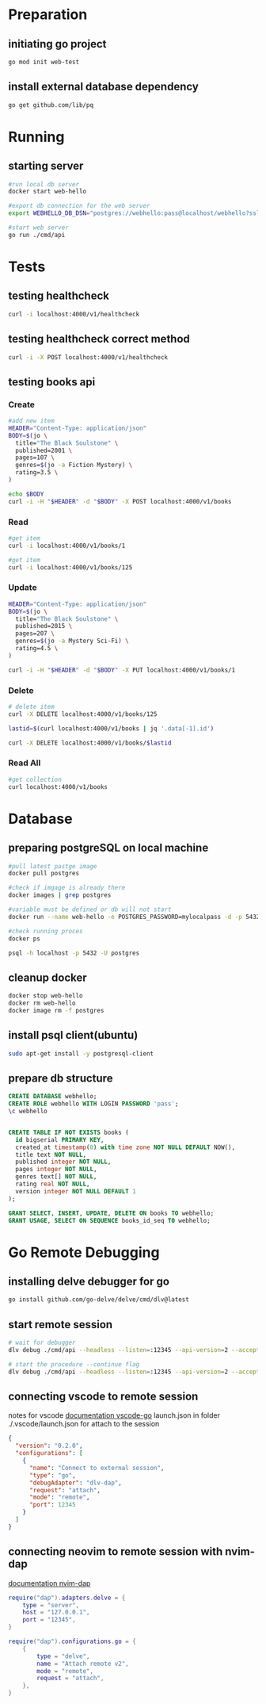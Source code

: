 # Preparation 
## initiating go project
```bash
go mod init web-test 
```

## install external database dependency
```bash
go get github.com/lib/pq
```

# Running
## starting server
```bash
#run local db server
docker start web-hello

#export db connection for the web server
export WEBHELLO_DB_DSN="postgres://webhello:pass@localhost/webhello?sslmode=disable"

#start web server
go run ./cmd/api
```

# Tests
## testing healthcheck
```bash
curl -i localhost:4000/v1/healthcheck
```

## testing healthcheck correct method
```bash
curl -i -X POST localhost:4000/v1/healthcheck
```

## testing books api

### Create
```bash
#add new item
HEADER="Content-Type: application/json"
BODY=$(jo \
  title="The Black Soulstone" \
  published=2001 \
  pages=107 \
  genres=$(jo -a Fiction Mystery) \
  rating=3.5 \
)

echo $BODY
curl -i -H "$HEADER" -d "$BODY" -X POST localhost:4000/v1/books
```

### Read
```bash
#get item
curl -i localhost:4000/v1/books/1
```

```bash
#get item
curl -i localhost:4000/v1/books/125
```

### Update
```bash
HEADER="Content-Type: application/json"
BODY=$(jo \
  title="The Black Soulstone" \
  published=2015 \
  pages=207 \
  genres=$(jo -a Mystery Sci-Fi) \
  rating=4.5 \
)

curl -i -H "$HEADER" -d "$BODY" -X PUT localhost:4000/v1/books/1
```

### Delete
```bash
# delete item
curl -X DELETE localhost:4000/v1/books/125

lastid=$(curl localhost:4000/v1/books | jq '.data[-1].id')

curl -X DELETE localhost:4000/v1/books/$lastid

```

### Read All
```bash
#get collection
curl localhost:4000/v1/books
```

# Database
## preparing postgreSQL on local machine
```bash
#pull latest pastge image
docker pull postgres

#check if imgage is already there
docker images | grep postgres

#variable must be defined or db will not start
docker run --name web-hello -e POSTGRES_PASSWORD=mylocalpass -d -p 5432:5432 postgres

#check running proces
docker ps

psql -h localhost -p 5432 -U postgres
```

## cleanup docker
```bash
docker stop web-hello
docker rm web-hello
docker image rm -f postgres
```

## install psql client(ubuntu)
```bash
sudo apt-get install -y postgresql-client
```

## prepare db structure
```sql
CREATE DATABASE webhello;
CREATE ROLE webhello WITH LOGIN PASSWORD 'pass';
\c webhello


CREATE TABLE IF NOT EXISTS books (
  id bigserial PRIMARY KEY,
  created_at timestamp(0) with time zone NOT NULL DEFAULT NOW(),
  title text NOT NULL,
  published integer NOT NULL,
  pages integer NOT NULL,
  genres text[] NOT NULL,
  rating real NOT NULL,
  version integer NOT NULL DEFAULT 1
);

GRANT SELECT, INSERT, UPDATE, DELETE ON books TO webhello;
GRANT USAGE, SELECT ON SEQUENCE books_id_seq TO webhello;
```

# Go Remote Debugging
## installing delve debugger for go
```bash
go install github.com/go-delve/delve/cmd/dlv@latest
```

## start remote session
```bash
# wait for debugger
dlv debug ./cmd/api --headless --listen=:12345 --api-version=2 --accept-multiclient

# start the procedure --continue flag
dlv debug ./cmd/api --headless --listen=:12345 --api-version=2 --accept-multiclient --continue
```

## connecting vscode to remote session 
notes for vscode
[documentation vscode-go](https://github.com/golang/vscode-go/blob/master/docs/debugging.md#remote-debugging)
launch.json in folder ./.vscode/launch.json for attach to the session
```json
{
  "version": "0.2.0",
  "configurations": [
    {
      "name": "Connect to external session",
      "type": "go",
      "debugAdapter": "dlv-dap",
      "request": "attach",
      "mode": "remote",
      "port": 12345
    }
  ]
}
```

## connecting neovim to remote session with nvim-dap
[documentation nvim-dap](https://github.com/mfussenegger/nvim-dap/wiki/Debug-Adapter-installation#go-using-delve-directly)
```lua
require("dap").adapters.delve = {
	type = "server",
	host = "127.0.0.1",
	port = "12345",
}

require("dap").configurations.go = {
	{
		type = "delve",
		name = "Attach remote v2",
		mode = "remote",
		request = "attach",
	},
}
```
